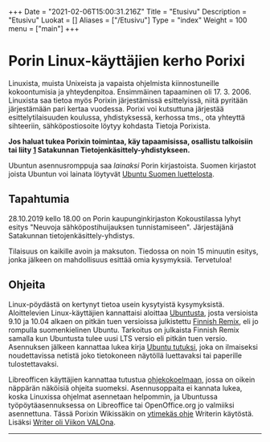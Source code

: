 +++
Date = "2021-02-06T15:00:31.216Z"
Title = "Etusivu"
Description = "Etusivu"
Luokat = []
Aliases = ["/Etusivu"]
Type = "index"
Weight = 100
menu = ["main"]
+++

Porin Linux-käyttäjien kerho Porixi
===================================

Linuxista, muista Unixeista ja vapaista ohjelmista kiinnostuneille
kokoontumisia ja yhteydenpitoa. Ensimmäinen tapaaminen oli 17. 3. 2006.
Linuxista saa tietoa myös Porixin järjestämissä esittelyissä, niitä
pyritään järjestämään pari kertaa vuodessa. Porixi voi kutsuttuna
järjestää esittelytilaisuuden koulussa, yhdistyksessä, kerhossa tms.,
ota yhteyttä sihteeriin, sähköpostiosoite löytyy kohdasta Tietoja
Porixista.

**Jos haluat tukea Porixin toimintaa, käy tapaamisissa, osallistu
talkoisiin tai liity [1](http://www.satkynet.fi/) Satakunnan
Tietojenkäsittely-yhdistykseen.**

Ubuntun asennusromppuja saa *lainaksi* Porin kirjastoista. Suomen
kirjastot joista Ubuntun voi lainata löytyvät [Ubuntu Suomen
luettelosta](https://www.ubuntu-fi.org/lataa-ubuntu/lainaa-ubuntu-kirjastosta/).

Tapahtumia
----------

28.10.2019 kello 18.00 on Porin kaupunginkirjaston Kokoustilassa lyhyt
esitys "Neuvoja sähköpostihuijauksen tunnistamiseen". Järjestäjänä
Satakunnan tietojenkäsittely-yhdistys.

Tilaisuus on kaikille avoin ja maksuton. Tiedossa on noin 15 minuutin
esitys, jonka jälkeen on mahdollisuus esittää omia kysymyksiä.
Tervetuloa!

Ohjeita
-------

Linux-pöydästä on kertynyt tietoa usein kysytyistä kysymyksistä.
Aloittelevien Linux-käyttäjien kannattaisi aloittaa
[Ubuntusta](http://www.ubuntu-fi.org/), josta versioista 9.10 ja 10.04
alkaen on pitkän tuen versioissa julkistettu [Finnish
Remix](http://wiki.ubuntu-fi.org/Ubuntu_Finnish_Remix), eli jo rompulla
suomenkielinen Ubuntu. Tarkoitus on julkaista Finnish Remix samalla kun
Ubuntusta tulee uusi LTS versio eli pitkän tuen versio. Asennuksen
jälkeen kannattaa lukea kirja [Ubuntu
tutuksi](http://fi.wikibooks.org/wiki/Ubuntu_tutuksi), joka on
ilmaiseksi noudettavissa netistä joko tietokoneen näytöllä luettavaksi
tai paperille tulostettavaksi.

Libreofficen käyttäjien kannattaa tutustua
[ohjekokoelmaan](https://fi.libreoffice.org/ohjeet/kayttooppaat/), jossa
on oikein näppärän näköisiä ohjeita suomeksi. Asennusoppaita ei kannata
lukea, koska Linuxissa ohjelmat asennetaan helpommin, ja Ubuntussa
työpöytäasennuksessa on Libreoffice tai OpenOffice.org jo valmiiksi
asennettuna. Tässä Porixin Wikissäkin on [ytimekäs
ohje](http://porixi.l-a.fi/TK-Tekstinkäsittely) Writerin käytöstä.
Lisäksi [Writer oli Viikon
VALOna](http://viikonvalo.fi/LibreOffice_Writer).

------------------------------------------------------------------------
